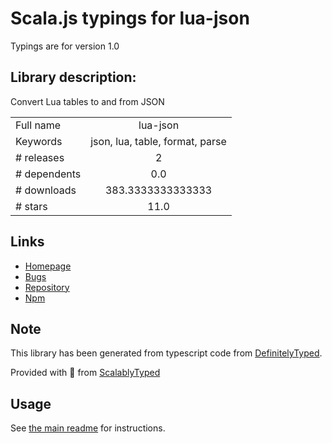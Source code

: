 
# Scala.js typings for lua-json

Typings are for version 1.0

## Library description:
Convert Lua tables to and from JSON

|                    |                 |
| ------------------ | :-------------: |
| Full name          | lua-json |
| Keywords           | json, lua, table, format, parse |
| # releases         | 2 |
| # dependents       | 0.0 |
| # downloads        | 383.3333333333333 |
| # stars            | 11.0 |

## Links
- [Homepage](https://github.com/kcwiki/lua-json#readme)
- [Bugs](https://github.com/kcwiki/lua-json/issues)
- [Repository](https://github.com/kcwiki/lua-json)
- [Npm](https://www.npmjs.com/package/lua-json)
    


## Note
This library has been generated from typescript code from [DefinitelyTyped](https://definitelytyped.org).

Provided with :purple_heart: from [ScalablyTyped](https://github.com/oyvindberg/ScalablyTyped)

## Usage
See [the main readme](../../readme.md) for instructions.



